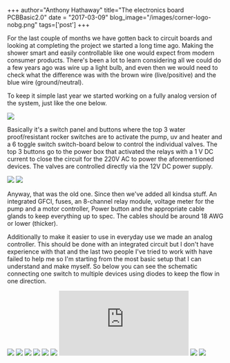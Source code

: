 +++
author="Anthony Hathaway"
title="The electronics board PCBBasic2.0"
date = "2017-03-09"
blog_image="/images/corner-logo-nobg.png"
tags=['post']
+++
<p>For the last couple of months we have gotten back to circuit boards and looking at completing the project we started a long time ago. Making the shower smart and easily controllable like one would expect from modern consumer products. There's been a lot to learn considering all we could do a few years ago was wire up a light bulb, and even then we would need to check what the difference was with the brown wire (live/positive) and the blue wire (ground/neutral).</p>
<p>To keep it simple last year we started working on a fully analog version of the system, just like the one below.</p>
<img class="responsive-img" src="/images/PCBBasic2_1.png">
<p>Basically it's a switch panel and buttons where the top 3 water proof/resistant rocker switches are  to activate the pump, uv and heater and a 6 toggle switch switch-board below to control the individual valves. The top 3 buttons go to the power box that activated the relays with a 1 V DC current to close the circuit for the 220V AC to power the aforementioned devices. The valves are controlled directly via the 12V DC power supply.</p>
<img class="responsive-img" src="/images/PCBBasic2_2.png">
<img class="responsive-img" src="/images/PCBBasic2_3.png">
<p>Anyway, that was the old one. Since then we've added all kindsa stuff. An integrated GFCI, fuses, an 8-channel relay module, voltage meter for the pump and a motor controller, Power button and the appropriate cable glands to keep everything up to spec. The cables should be around 18 AWG or lower (thicker).</p>
<p>Additionally to make it easier to use in everyday use we made an analog controller. This should be done with an integrated circuit but I don't have experience with that and the last two people I've tried to work with have failed to help me so I'm starting from the most basic setup that I can understand and make myself. So below you can see the schematic connecting one switch to multiple devices using diodes to keep the flow in one direction.</p>
<img class="responsive-img" src="/images/PCBBasic2_4.png">
<img class="responsive-img" src="/images/PCBBasic2_5.png">
<img class="responsive-img" src="/images/PCBBasic2_6.png">
<img class="responsive-img" src="/images/PCBBasic2_7.png">
<img class="responsive-img" src="/images/PCBBasic2_8.png">
<img class="responsive-img" src="/images/PCBBasic2_9.png">
<iframe class="video" src="https://www.youtube.com/embed/6_fD4uSmrNY" frameborder="0" allow="accelerometer; autoplay; encrypted-media; gyroscope; picture-in-picture" allowfullscreen=""></iframe>
<img class="responsive-img" src="/images/PCBBasic2_10.png">
<img class="responsive-img" src="/images/PCBBasic2_11.png">


